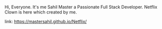 Hi, Everyone.
It's me Sahil Master a Passionate Full Stack Developer. Netflix Clown is here which created by me.

link: https://mastersahil.github.io/Netflix/
